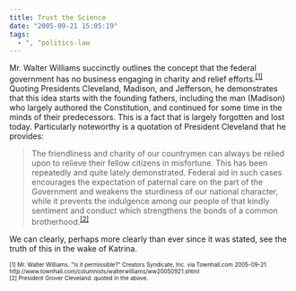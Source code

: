 ```yaml
---
title: Trust the Science
date: "2005-09-21 15:05:19"
tags:
  - ", "politics-law
---
```

<p>Mr. Walter Williams succinctly outlines the concept that the federal government has no business engaging in charity and relief efforts.<sup><a href="http://www.townhall.com/columnists/walterwilliams/ww20050921.shtml">[1]</a></sup> Quoting Presidents Cleveland, Madison, and Jefferson, he demonstrates that this idea starts with the founding fathers, including the man (Madison) who largely authored the Constitution, and continued for some time in the minds of their predecessors.  This is a fact that is largely forgotten and lost today.  Particularly noteworthy is a quotation of President Cleveland that he provides:</p>  <blockquote>The friendliness and charity of our countrymen can always be relied upon to relieve their fellow citizens in misfortune. This has been repeatedly and quite lately demonstrated. Federal aid in such cases encourages the expectation of paternal care on the part of the Government and weakens the sturdiness of our national character, while it prevents the indulgence among our people of that kindly sentiment and conduct which strengthens the bonds of a common brotherhood.<sup><a href="http://www.townhall.com/columnists/walterwilliams/ww20050921.shtml">[2]</a></sup></blockquote>  <p>We can clearly, perhaps more clearly than ever since it was stated, see the truth of this in the wake of Katrina.</p>  <font size="-2"> [1] Mr. Walter Williams.  "Is it permissible?" Creators Syndicate, Inc. via Townhall.com 2005-09-21. http://www.townhall.com/columnists/walterwilliams/ww20050921.shtml <br  /> [2] President Grover Cleveland.  quoted in the above.  </font>

